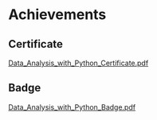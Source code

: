 

# Achievements
## Certificate
[Data_Analysis_with_Python_Certificate.pdf](https://prod-files-secure.s3.us-west-2.amazonaws.com/03e82b26-cccb-4906-bb56-adabcbdc0655/1aa3a050-2338-4a85-85d5-899bad17a31c/Data_Analysis_with_Python_Certificate.pdf?X-Amz-Algorithm=AWS4-HMAC-SHA256&X-Amz-Content-Sha256=UNSIGNED-PAYLOAD&X-Amz-Credential=ASIAZI2LB466ZXJQAR7S%2F20250129%2Fus-west-2%2Fs3%2Faws4_request&X-Amz-Date=20250129T081903Z&X-Amz-Expires=3600&X-Amz-Security-Token=IQoJb3JpZ2luX2VjEID%2F%2F%2F%2F%2F%2F%2F%2F%2F%2FwEaCXVzLXdlc3QtMiJHMEUCIAaSIVx3YY1b%2BaM%2FiqTbQbIEpTPr5vlTkthXZRxuWCUpAiEAj3nuiqkalAvg6Y9ENQmJ5rDAI73EahGYzeNt1FGE1qEqiAQIiP%2F%2F%2F%2F%2F%2F%2F%2F%2F%2FARAAGgw2Mzc0MjMxODM4MDUiDByGqQW8bAOdb0mJrSrcA8Z74ETouyNZv677jp6QxvL8%2FRkE2eYeoOke8KWPswOEgAUC0zcw0nRpHxl69aIc%2BTl503IPSDE8s2KMedOfGtnrVqKaBBvzLRMPFTj17CiVH%2FZmAuoVjM%2BgBlGjt%2B6DtEGpgsn94EZDJfZGWiWfZQd3c2wn%2Blk0a2yb5iHx8n8%2FP2g78ReUW1GJqCGaiN9oPZGRIgUoIoa1GYIOyFKPtdfJHnkEjO%2BA8mOGNJNwGCr3yNMHYtAB4YfOnNeOXf5wmrnrXyF8Y0EZYZoWTwgTe8Y%2BBEJEEvUQXlLIyyD1Rsj%2BM8%2FC8jf208YJfzVVa8o6oPANwOeCsFTgUkz4Y8vwJJty0RFAWKZc2dy9DKlgqa6ImU7yapywdH0gg0exB84U8y3WzUAg12pMmite8rRkIxkBofhBpomo%2BbBYAtlsq1t3iwzSpOd9qClFFW7RZ1sxhkfBk2sHQDQx%2BmSIXZC6IaYU8%2Fe8cbUeXQ2hLsY1%2BDRuDfiaxrYM54YpgdlSV8qovFH%2Br2G9sAdwLXAF0c6KA28Kv3Cf7sZ%2B07oEy2cMoWHx0wDWSTbfwZ%2Bim9WSW0uii%2B%2B%2BrPwXXAa3bF1kCn0OEPh%2Bj8axJNy8airmUs%2BrIQFMN4M%2BXNF4CHdBHLD%2BMOyt57wGOqUBh4s%2FoKH8IMWbHPcWUWuvpd0V3w21tVYOdwvLC9epG2YRG%2B6hiQ5HJjsobNlucd8sQaV7jdmJ4Cut9iOZi1xcOZYmSGuTkyyuV23EWSNNEm0BoF8iQnwtetWtI15J7%2B6ObQPZFy1ONTYDlpMNYZlMCt6guUDDgbRbNczHFds8VEqc1bZ6qNN%2Fl7FoKDBCmxgwP%2BN%2BxhWDPIoq2aYPVK5AbtL3xG8g&X-Amz-Signature=95799fa2b47a13154299d98ff35de0ad1965b259d8f6b24e281d1deb10c42f98&X-Amz-SignedHeaders=host&x-id=GetObject)
## Badge
[Data_Analysis_with_Python_Badge.pdf](https://prod-files-secure.s3.us-west-2.amazonaws.com/03e82b26-cccb-4906-bb56-adabcbdc0655/4fa9bcf8-b584-40dd-8775-c0bfadf6a6f0/Data_Analysis_with_Python_Badge.pdf?X-Amz-Algorithm=AWS4-HMAC-SHA256&X-Amz-Content-Sha256=UNSIGNED-PAYLOAD&X-Amz-Credential=ASIAZI2LB466ZXJQAR7S%2F20250129%2Fus-west-2%2Fs3%2Faws4_request&X-Amz-Date=20250129T081903Z&X-Amz-Expires=3600&X-Amz-Security-Token=IQoJb3JpZ2luX2VjEID%2F%2F%2F%2F%2F%2F%2F%2F%2F%2FwEaCXVzLXdlc3QtMiJHMEUCIAaSIVx3YY1b%2BaM%2FiqTbQbIEpTPr5vlTkthXZRxuWCUpAiEAj3nuiqkalAvg6Y9ENQmJ5rDAI73EahGYzeNt1FGE1qEqiAQIiP%2F%2F%2F%2F%2F%2F%2F%2F%2F%2FARAAGgw2Mzc0MjMxODM4MDUiDByGqQW8bAOdb0mJrSrcA8Z74ETouyNZv677jp6QxvL8%2FRkE2eYeoOke8KWPswOEgAUC0zcw0nRpHxl69aIc%2BTl503IPSDE8s2KMedOfGtnrVqKaBBvzLRMPFTj17CiVH%2FZmAuoVjM%2BgBlGjt%2B6DtEGpgsn94EZDJfZGWiWfZQd3c2wn%2Blk0a2yb5iHx8n8%2FP2g78ReUW1GJqCGaiN9oPZGRIgUoIoa1GYIOyFKPtdfJHnkEjO%2BA8mOGNJNwGCr3yNMHYtAB4YfOnNeOXf5wmrnrXyF8Y0EZYZoWTwgTe8Y%2BBEJEEvUQXlLIyyD1Rsj%2BM8%2FC8jf208YJfzVVa8o6oPANwOeCsFTgUkz4Y8vwJJty0RFAWKZc2dy9DKlgqa6ImU7yapywdH0gg0exB84U8y3WzUAg12pMmite8rRkIxkBofhBpomo%2BbBYAtlsq1t3iwzSpOd9qClFFW7RZ1sxhkfBk2sHQDQx%2BmSIXZC6IaYU8%2Fe8cbUeXQ2hLsY1%2BDRuDfiaxrYM54YpgdlSV8qovFH%2Br2G9sAdwLXAF0c6KA28Kv3Cf7sZ%2B07oEy2cMoWHx0wDWSTbfwZ%2Bim9WSW0uii%2B%2B%2BrPwXXAa3bF1kCn0OEPh%2Bj8axJNy8airmUs%2BrIQFMN4M%2BXNF4CHdBHLD%2BMOyt57wGOqUBh4s%2FoKH8IMWbHPcWUWuvpd0V3w21tVYOdwvLC9epG2YRG%2B6hiQ5HJjsobNlucd8sQaV7jdmJ4Cut9iOZi1xcOZYmSGuTkyyuV23EWSNNEm0BoF8iQnwtetWtI15J7%2B6ObQPZFy1ONTYDlpMNYZlMCt6guUDDgbRbNczHFds8VEqc1bZ6qNN%2Fl7FoKDBCmxgwP%2BN%2BxhWDPIoq2aYPVK5AbtL3xG8g&X-Amz-Signature=1597c1d07a1b4885ed1fab47649fa81ec606f9dff685827c407274847ff11eca&X-Amz-SignedHeaders=host&x-id=GetObject)
